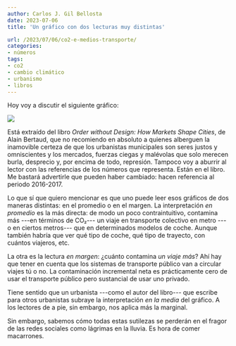```yaml
---
author: Carlos J. Gil Bellosta
date: 2023-07-06
title: 'Un gráfico con dos lecturas muy distintas'

url: /2023/07/06/co2-e-medios-transporte/
categories:
- números
tags:
- co2
- cambio climático
- urbanismo
- libros
---
```


Hoy voy a discutir el siguiente gráfico:

![](/wp-uploads/2023/co2-e-medios-transporte.jpg#center)

Está extraído del libro _Order without Design: How Markets Shape Cities_, de Alain Bertaud, que no recomiendo en absoluto a quienes alberguen la inamovible certeza de que los urbanistas municipales son seres justos y omniscientes y los mercados, fuerzas ciegas y malévolas que solo merecen burla, desprecio y, por encima de todo, represión. Tampoco voy a aburrir al lector con las referencias de los números que representa. Están en el libro. Me bastará advertirle que pueden haber cambiado: hacen referencia al periodo 2016-2017.

Lo que sí que quiero mencionar es que uno puede leer esos gráficos de dos maneras distintas: en el promedio o en el margen. La interpretación _en promedio_ es la más directa: de modo un poco contraintuitivo, contamina más ---en términos de CO₂--- un viaje en transporte colectivo en metro ---o en ciertos metros--- que en determinados modelos de coche. Aunque también habría que ver qué tipo de coche, qué tipo de trayecto, con cuántos viajeros, etc.

La otra es la lectura _en margen_: ¿cuánto contamina _un viaje más_? Ahí hay que tener en cuenta que los sistemas de transporte público van a circular viajes tú o no. La contaminación incremental neta es prácticamente cero de usar el transporte público pero sustancial de usar uno privado.

Tiene sentido que un urbanista ---como el autor del libro--- que escribe para otros urbanistas subraye la interpretación _en la media_ del gráfico. A los lectores de a pie, sin embargo, nos aplica más la marginal.

Sin embargo, sabemos cómo todas estas sutilezas se perderán en el fragor de las redes sociales como lágrimas en la lluvia. Es hora de comer macarrones.



